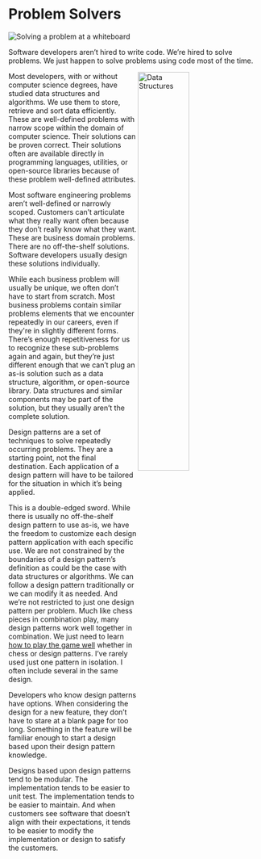 # Problem Solvers

![Solving a problem at a whiteboard](https://www.potential.com/wp-content/uploads/2017/11/problem-solving.png)

Software developers aren’t hired to write code. We’re hired to solve problems. We just happen to solve problems using code most of the time.

<img src="https://miro.medium.com/v2/resize:fit:1400/1*gUxm1H3dLt2Rde_okiPbGA.jpeg" alt="Data Structures" width = "45%" align="right" style="padding-right: 20px;">

Most developers, with or without computer science degrees, have studied data structures and algorithms. We use them to store, retrieve and sort data efficiently. These are well-defined problems with narrow scope within the domain of computer science. Their solutions can be proven correct. Their solutions often are available directly in programming languages, utilities, or open-source libraries because of these problem well-defined attributes.

Most software engineering problems aren’t well-defined or narrowly scoped. Customers can’t articulate what they really want often because they don’t really know what they want. These are business domain problems. There are no off-the-shelf solutions. Software developers usually design these solutions individually.

While each business problem will usually be unique, we often don’t have to start from scratch. Most business problems contain similar problems elements that we encounter repeatedly in our careers, even if they're in slightly different forms. There’s enough repetitiveness for us to recognize these sub-problems again and again, but they’re just different enough that we can’t plug an as-is solution such as a data structure, algorithm, or open-source library. Data structures and similar components may be part of the solution, but they usually aren’t the complete solution.

Design patterns are a set of techniques to solve repeatedly occurring problems. They are a starting point, not the final destination. Each application of a design pattern will have to be tailored for the situation in which it’s being applied.

This is a double-edged sword. While there is usually no off-the-shelf design pattern to use as-is, we have the freedom to customize each design pattern application with each specific use. We are not constrained by the boundaries of a design pattern’s definition as could be the case with data structures or algorithms. We can follow a design pattern traditionally or we can modify it as needed. And we’re not restricted to just one design pattern per problem. Much like chess pieces in combination play, many design patterns work well together in combination. We just need to learn [how to play the game well](https://jhumelsine.github.io/2023-08-24-its-your-move) whether in chess or design patterns. I’ve rarely used just one pattern in isolation. I often include several in the same design.

Developers who know design patterns have options. When considering the design for a new feature, they don’t have to stare at a blank page for too long. Something in the feature will be familiar enough to start a design based upon their design pattern knowledge.

Designs based upon design patterns tend to be modular. The implementation tends to be easier to unit test. The implementation tends to be easier to maintain. And when customers see software that doesn’t align with their expectations, it tends to be easier to modify the implementation or design to satisfy the customers.
